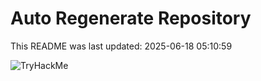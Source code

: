 # Auto Regenerate Repository

This README was last updated: 2025-06-18 05:10:59

 ![TryHackMe](https://tryhackme.com/badge/533634)